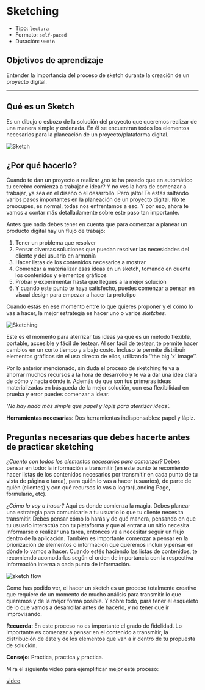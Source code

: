 # Sketching

- Tipo: `lectura`
- Formato: `self-paced`
- Duración: `90min`

## Objetivos de aprendizaje

Entender la importancia del proceso de sketch durante la creación de un proyecto
digital.

***

## Qué es un Sketch

Es un dibujo o esbozo de la solución del proyecto que queremos realizar de una
manera simple y ordenada. En él se encuentran todos los elementos necesarios
para la planeación de un proyecto/plataforma digital.

![Sketch](https://image.ibb.co/hyZVfo/sketch.jpg)

## ¿Por qué hacerlo?

Cuando te dan un proyecto a realizar ¿no te ha pasado que en automático tu
cerebro comienza a trabajar e idear? Y no ves la hora de comenzar a trabajar, ya
sea en el diseño o el desarrollo. Pero ¡alto! Te estás saltando varios pasos
importantes en la planeación de un proyecto digital. No te preocupes, es normal,
todas nos enfrentamos a eso. Y por eso, ahora te vamos a contar más
detalladamente sobre este paso tan importante.

Antes que nada debes tener en cuenta que para comenzar a planear un producto
digital hay un flujo de trabajo:

1. Tener un problema que resolver
2. Pensar diversas soluciones que puedan resolver las necesidades del cliente y
   del usuario en armonía
3. Hacer listas de los contenidos necesarios a mostrar
4. Comenzar a materializar esas ideas en un sketch, tomando en cuenta los
   contenidos y elementos gráficos
5. Probar y experimentar hasta que llegues a la mejor solución
6. Y cuando este punto te haya satisfecho, puedes comenzar a pensar en visual
   design para empezar a hacer tu prototipo

Cuando estás en ese momento entre lo que quieres proponer y el cómo lo vas a
hacer, la mejor estrategia es hacer uno o varios _sketches._

![Sketching](https://image.ibb.co/c1sVD8/sketch_hand.jpg)

Este es el momento para aterrizar tus ideas ya que es un método flexible,
portable, accesible y fácil de testear. Al ser fácil de testear, te permite
hacer cambios en un corto tiempo y a bajo costo. Incluso te permite distribuir
elementos gráficos sin el uso directo de ellos, utilizando ‘‘the big ‘x’
image’’.

Por lo anterior mencionado, sin duda el proceso de sketching te va a ahorrar
muchos recursos a la hora de desarrollo y te va a dar una idea clara de cómo y
hacia dónde ir. Además de que son tus primeras ideas materializadas en búsqueda
de la mejor solución, con esa flexibilidad en prueba y error puedes comenzar a
idear.

_‘No hay nada más simple que papel y lápiz para aterrizar ideas’._

**Herramientas necesarias:** Dos herramientas indispensables: papel y lápiz.

## Preguntas necesarias que debes hacerte antes de practicar sketching

*¿Cuento con todos los elementos necesarios para comenzar?* Debes pensar en
  todo: la información a transmitir (en este punto te recomiendo hacer listas de
  los contenidos necesarios por transmitir en cada punto de tu vista de página o
  tarea), para quién lo vas a hacer (usuarios), de parte de quién (clientes) y
  con qué recursos lo vas a lograr(Landing Page, formulario, etc).

*¿Cómo lo voy a hacer?* Aquí es donde comienza la magia. Debes planear una
  estrategia para comunicarle a tu usuario lo que tu cliente necesita transmitir.
  Debes pensar cómo lo harás y de qué manera, pensando en que tu usuario
  interactúa con tu plataforma y que al entrar a un sitio necesita informarse o
  realizar una tarea, entonces va a necesitar seguir un flujo dentro de la
  aplicación. También es importante comenzar a pensar en la priorización de
  elementos o información que queremos incluir y pensar en dónde lo vamos a
  hacer. Cuando estés haciendo las listas de contenidos, te recomiendo
  acomodarlas según el orden de importancia con la respectiva información interna
  a cada punto de información.

![sketch flow](https://image.ibb.co/iUP5fo/sketch_flow_2.jpg)

Como has podido ver, el hacer un sketch es un proceso totalmente creativo que
requiere de un momento de mucho análisis para transmitir lo que queremos y de la
mejor forma posible. Y sobre todo, para tener el esqueleto de lo que vamos a
desarrollar antes de hacerlo, y no tener que ir improvisando.

**Recuerda:** En este proceso no es importante el grado de fidelidad. Lo
importante es comenzar a pensar en el contenido a transmitir, la distribución de
éste y de los elementos que van a ir dentro de tu propuesta de solución.

**Consejo:** Practica, practica y practica.

Mira el siguiente video para ejemplificar mejor este proceso:

[video](https://vimeo.com/35986473)
